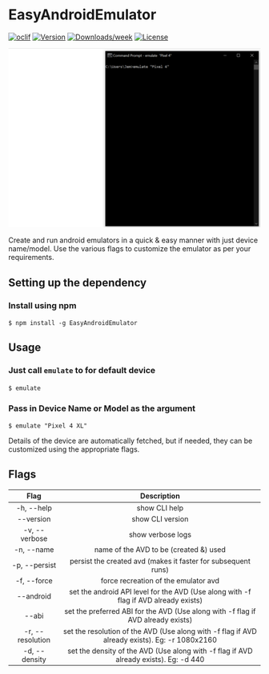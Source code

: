 EasyAndroidEmulator
===================

[![oclif](https://img.shields.io/badge/cli-oclif-brightgreen.svg)](https://oclif.io)
[![Version](https://img.shields.io/npm/v/EasyAndroidEmulator.svg)](https://npmjs.org/package/EasyAndroidEmulator)
[![Downloads/week](https://img.shields.io/npm/dw/EasyAndroidEmulator.svg)](https://npmjs.org/package/EasyAndroidEmulator)
[![License](https://img.shields.io/npm/l/EasyAndroidEmulator.svg)](https://github.com/Chrisvin/EasyAndroidEmulator/blob/master/package.json)

<p align="center"><img src="./screenrecording/EasyAndroidEmulator_Demo.gif"/></p>

Create and run android emulators in a quick & easy manner with just device name/model.
Use the various flags to customize the emulator as per your requirements.

## Setting up the dependency
### Install using npm
```sh-session
$ npm install -g EasyAndroidEmulator
```

## Usage
### Just call `emulate` to for default device
```sh-session
$ emulate
```
### Pass in Device Name or Model as the argument
```sh-session
$ emulate "Pixel 4 XL"
```

Details of the device are automatically fetched, but if needed, they can be customized using the appropriate flags.

## Flags
| Flag | Description |
| :-: | :-: |
| -h, --help | show CLI help |
| --version | show CLI version |
| -v, --verbose | show verbose logs |
| -n, --name | name of the AVD to be (created &) used |
| -p, --persist | persist the created avd (makes it faster for subsequent runs) |
| -f, --force | force recreation of the emulator avd |
| --android | set the android API level for the AVD (Use along with -f flag if AVD already exists) |
| --abi | set the preferred ABI for the AVD (Use along with -f flag if AVD already exists) |
| -r, --resolution | set the resolution of the AVD (Use along with -f flag if AVD already exists). Eg: -r 1080x2160 |
| -d, --density | set the density of the AVD (Use along with -f flag if AVD already exists). Eg: -d 440 |
